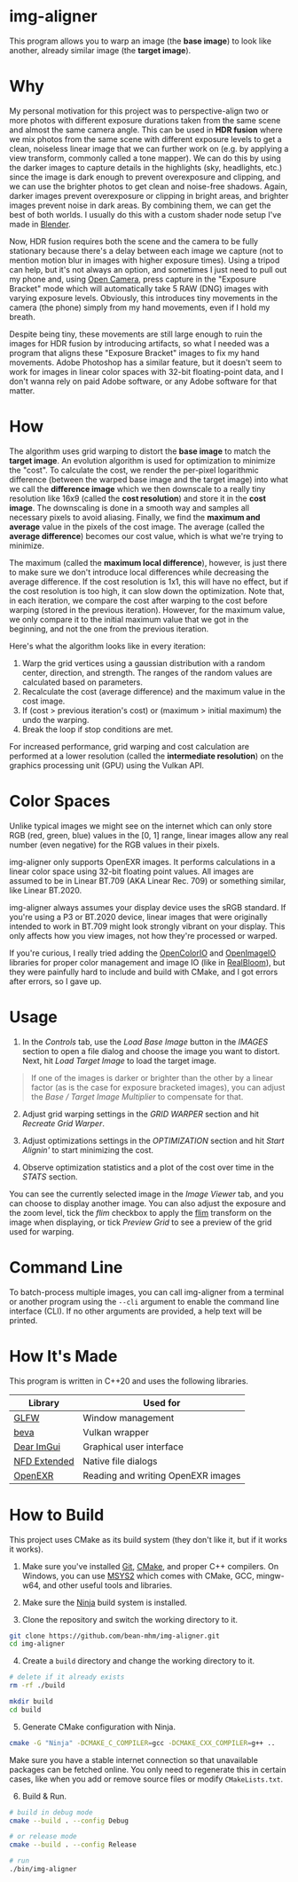 # img-aligner

This program allows you to warp an image (the __base image__) to look
like another, already similar image (the __target image__).

# Why

My personal motivation for this project was to perspective-align two or more
photos with different exposure durations taken from the same scene and almost
the same camera angle. This can be used in __HDR fusion__ where we mix photos
from the same scene with different exposure levels to get a clean, noiseless
linear image that we can further work on (e.g. by applying a view transform,
commonly called a tone mapper). We can do this by using the darker images to
capture details in the highlights (sky, headlights, etc.) since the image is
dark enough to prevent overexposure and clipping, and we can use the brighter
photos to get clean and noise-free shadows. Again, darker images prevent
overexposure or clipping in bright areas, and brighter images prevent noise in
dark areas. By combining them, we can get the best of both worlds. I usually do
this with a custom shader node setup I've made in
[Blender](https://www.blender.org/).

Now, HDR fusion requires both the scene and the camera to be fully stationary
because there's a delay between each image we capture (not to mention motion
blur in images with higher exposure times). Using a tripod can help, but it's
not always an option, and sometimes I just need to pull out my phone and, using
[Open Camera](https://opencamera.org.uk/), press capture in the
"Exposure Bracket" mode which will automatically take 5 RAW (DNG) images with
varying exposure levels. Obviously, this introduces tiny movements in the camera
(the phone) simply from my hand movements, even if I hold my breath.

Despite being tiny, these movements are still large enough to ruin the
images for HDR fusion by introducing artifacts, so what I needed was a program
that aligns these "Exposure Bracket" images to fix my hand movements. Adobe
Photoshop has a similar feature, but it doesn't seem to work for images in
linear color spaces with 32-bit floating-point data, and I don't wanna rely on
paid Adobe software, or any Adobe software for that matter.

# How

The algorithm uses grid warping to distort the __base image__ to match the
__target image__. An evolution algorithm is used for optimization to minimize
the "cost". To calculate the cost, we render the per-pixel logarithmic
difference (between the warped base image and the target image) into what we call
the __difference image__ which we then downscale to a really tiny resolution
like 16x9 (called the __cost resolution__) and store it in the __cost image__.
The downscaling is done in a smooth way and samples all necessary pixels to
avoid aliasing.
Finally, we find the __maximum and average__ value in the pixels of the cost image.
The average (called the __average difference__) becomes our cost value, which is what we're trying to minimize.

The maximum (called the __maximum local difference__), however, is just there to make sure we don't introduce local
differences while decreasing the average difference. If the cost
resolution is 1x1, this will have no effect, but if the cost resolution is too high, it can slow down the
optimization. Note that, in each iteration, we compare the cost after
warping to the cost before warping (stored in the previous iteration). However,
for the maximum value, we only compare it to the initial maximum value that we got
in the beginning, and not the one from the previous iteration.

Here's what the algorithm looks like in every iteration:
1. Warp the grid vertices using a gaussian distribution with a random center,
  direction, and strength.  The ranges of the random values are calculated based
  on parameters.
2. Recalculate the cost (average difference) and the maximum value in the cost image.
3. If (cost > previous iteration's cost) or (maximum > initial maximum) the undo the warping.
4. Break the loop if stop conditions are met.

For increased performance, grid warping and cost calculation are performed at
a lower resolution (called the __intermediate resolution__) on the graphics
processing unit (GPU) using the Vulkan API.

# Color Spaces

Unlike typical images we might see on the internet which can only store RGB
(red, green, blue) values in the [0, 1] range, linear images allow any real
number (even negative) for the RGB values in their pixels.

img-aligner only supports OpenEXR images. It performs calculations in a linear
color space using 32-bit floating point values. All images are assumed to be
in Linear BT.709 (AKA Linear Rec. 709) or something similar, like
Linear BT.2020.

img-aligner always assumes your display device uses the sRGB standard. If you're
using a P3 or BT.2020 device, linear images that were originally intended to
work in BT.709 might look strongly vibrant on your display. This only affects
how you view images, not how they're processed or warped.

If you're curious, I really tried adding the
[OpenColorIO](https://opencolorio.org/) and
[OpenImageIO](https://github.com/OpenImageIO/oiio)
libraries for proper color management and image IO (like in
[RealBloom](https://github.com/bean-mhm/realbloom)), but they were painfully
hard to include and build with CMake, and I got errors after errors, so I gave
up.

# Usage

1. In the _Controls_ tab, use the _Load Base Image_ button in the _IMAGES_
section to open a file dialog and choose the image you want to distort. Next,
hit _Load Target Image_ to load the target image.

> If one of the images is darker or brighter than the other by a linear factor (as is the case for exposure bracketed images), you can adjust the _Base / Target Image Multiplier_ to compensate for that.

2. Adjust grid warping settings in the _GRID WARPER_ section and hit
_Recreate Grid Warper_.

3. Adjust optimizations settings in the _OPTIMIZATION_ section and hit
_Start Alignin'_ to start minimizing the cost.

4. Observe optimization statistics and a plot of the cost over time in the
_STATS_ section.

You can see the currently selected image in the _Image Viewer_ tab, and you can
choose to display another image. You can also adjust the exposure and the zoom
level, tick the _flim_ checkbox to apply the
[flim](https://github.com/bean-mhm/flim) transform on the image when displaying,
or tick _Preview Grid_ to see a preview of the grid used for warping.

# Command Line

To batch-process multiple images, you can call img-aligner from a terminal
or another program using the `--cli` argument to enable the command line
interface (CLI). If no other arguments are provided, a help text will be
printed.

# How It's Made

This program is written in C++20 and uses the following libraries.

| Library | Used for |
|--|--|
| [GLFW](https://www.glfw.org/) | Window management |
| [beva](https://github.com/bean-mhm/beva) | Vulkan wrapper |
| [Dear ImGui](https://github.com/ocornut/imgui) | Graphical user interface |
| [NFD Extended](https://github.com/btzy/nativefiledialog-extended) | Native file dialogs |
| [OpenEXR](https://openexr.com) | Reading and writing OpenEXR images |

# How to Build

This project uses CMake as its build system (they don't like it, but if it
works it works).

1. Make sure you've installed [Git](https://git-scm.com/),
[CMake](https://cmake.org/), and proper C++ compilers. On Windows, you
can use [MSYS2](https://www.msys2.org/) which comes with CMake, GCC, mingw-w64,
and other useful tools and libraries.

2. Make sure the [Ninja](https://ninja-build.org/) build system is installed.

3. Clone the repository and switch the working directory to it.
```bash
git clone https://github.com/bean-mhm/img-aligner.git
cd img-aligner
```

4. Create a `build` directory and change the working directory to it.
```bash
# delete if it already exists
rm -rf ./build

mkdir build
cd build
```

5. Generate CMake configuration with Ninja.
```bash
cmake -G "Ninja" -DCMAKE_C_COMPILER=gcc -DCMAKE_CXX_COMPILER=g++ ..
```
Make sure you have a stable internet connection so that unavailable packages
can be fetched online. You only need to regenerate this in certain cases, like
when you add or remove source files or modify `CMakeLists.txt`.

6. Build & Run.
```bash
# build in debug mode
cmake --build . --config Debug

# or release mode
cmake --build . --config Release

# run
./bin/img-aligner
```
